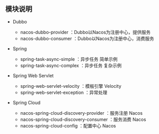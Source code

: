 模块说明
-

- Dubbo
	- nacos-dubbo-provider ：Dubbo以Nacos为注册中心，提供服务
	- nacos-dubbo-consumer ：Dubbo以Nacos为注册中心，消费服务
	
- Spring
	- spring-task-async-simple ：异步任务 简单示例
	- spring-task-async-complex ：异步任务 复杂示例

- Spring Web Servlet
	- spring-web-servlet-velocity ：模板引擎 Velocity
	- spring-web-servlet-exception ：异常处理
	
- Spring Cloud
	- nacos-spring-cloud-discovery-provider ：服务注册 Nacos
	- nacos-spring-cloud-discovery-consumer ：服务消费 Nacos
	- nacos-spring-cloud-config             ：配置中心 Nacos